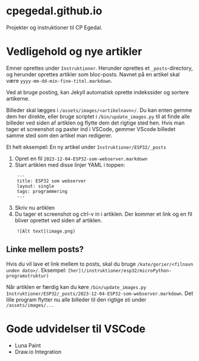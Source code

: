 # cpegedal.github.io
Projekter og instruktioner til CP Egedal.

# Vedligehold og nye artikler

Emner oprettes under `Instruktioner`.  Herunder oprettes et `_posts`-directory, og herunder oprettes artikler som bloc-posts.
Navnet på en artikel skal være `yyyy-mm-dd-min-fine-titel.markdown`.

Ved at bruge posting, kan Jekyll automatisk oprette indekssider og sortere artikerne.

Billeder skal lægges i `/assets/images/<artikelnavn>/`.  Du kan enten gemme dem her direkte, eller bruge scriptet i `/bin/update_images.py` til at finde alle billeder ved siden af artiklen og flytte dem det rigtige sted hen.  Hvis man tager et screenshot og paster ind i VSCode, gemmer VScode billedet samme sted som den artikel man redigerer.


Et helt eksempel:  En ny artikel under `Instruktioner/ESP32/_posts`

1. Opret en fil `2023-12-04-ESP32-som-webserver.markdown`
2. Start artiklen med disse linjer YAML i toppen:
```
    ---
    title: ESP32 som webserver
    layout: single
    tags: programmering
    ---
```
3. Skriv nu artiklen
4. Du tager et screenshot og ctrl-v in i artiklen.  Der kommer et link og en fil bliver
   oprettet ved siden af artiklen.
```
    ![Alt text](image.png)
```

## Linke mellem posts?

Hvis du vil lave et link mellem to posts, skal du bruge `/kate/gorier/<filnavn unden dato>/`.  Eksempel: `[her](/instruktioner/esp32/microPython-programstruktur)`

Når artiklen er færdig kan du køre `/bin/update_images.py Instruktioner/ESP32/_posts/2023-12-04-ESP32-som-webserver.markdown`.  Det lille program flytter nu alle billeder til den rigtige sti under `/assets/images/...`

# Gode udvidelser til VSCode

- Luna Paint
- Draw.io Integration